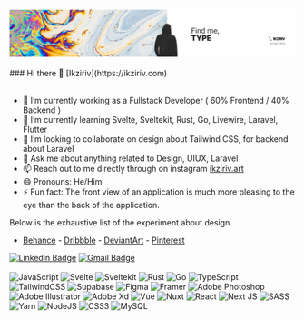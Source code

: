 <h3 align="center">
<img src="https://raw.githubusercontent.com/Ikziriv/ikziriv/main/assets/ikziriv.jpg" alt="ikziriv"/>
</h3>
### Hi there 👋 [Ikziriv](https://ikziriv.com) <br><br>

- 🔭 I’m currently working as a Fullstack Developer ( 60% Frontend / 40% Backend )
- 🌱 I’m currently learning Svelte, Sveltekit, Rust, Go, Livewire, Laravel, Flutter
- 👯 I’m looking to collaborate on design about Tailwind CSS, for backend about Laravel
- 💬 Ask me about anything related to Design, UIUX, Laravel
- 📫 Reach out to me directly through on instagram [ikziriv.art](https://www.instagram.com/ikziriv.art)
- 😄 Pronouns: He/Him
- ⚡ Fun fact: The front view of an application is much more pleasing to the eye than the back of the application.

Below is the exhaustive list of the experiment about design
- [Behance](https://www.behance.net/ikziriv) - [Dribbble](https://dribbble.com/Ikziriv) - [DeviantArt](https://www.deviantart.com/ikzirivart) - [Pinterest](https://www.pinterest.com/Ikziriv/)

[![Linkedin Badge](https://img.shields.io/badge/-Ikziriv-blue?style=flat-square&logo=Linkedin&logoColor=white&link=https://www.linkedin.com/in/ikziriv/)](https://www.linkedin.com/in/ikziriv/) [![Gmail Badge](https://img.shields.io/badge/-ikziriv.art@gmail.com-c14438?style=flat--square&logo=Gmail&logoColor=white&link=mailto:ikziriv.art@gmail.com)](mailto:ikziriv.art@gmail.com)
<br><br>
![JavaScript](https://img.shields.io/badge/javascript-%23323330.svg?style=for-the-badge&logo=javascript&logoColor=%23F7DF1E) ![Svelte](https://img.shields.io/badge/svelte-%23ff1f00.svg?style=for-the-badge&logo=svelte&logoColor=white) ![Sveltekit](https://img.shields.io/badge/sveltekit-%23ff1f00.svg?style=for-the-badge&logo=svelte&logoColor=white) ![Rust](https://img.shields.io/badge/rust-white.svg?style=for-the-badge&logo=rust&logoColor=black) ![Go](https://img.shields.io/badge/go-%2300afda.svg?style=for-the-badge&logo=go&logoColor=white) ![TypeScript](https://img.shields.io/badge/typescript-%23007ACC.svg?style=for-the-badge&logo=typescript&logoColor=white) ![TailwindCSS](https://img.shields.io/badge/tailwindcss-%2338B2AC.svg?style=for-the-badge&logo=tailwind-css&logoColor=white) ![Supabase](https://img.shields.io/badge/Supabase-3ECF8E?style=for-the-badge&logo=supabase&logoColor=white) ![Figma](https://img.shields.io/badge/figma-black.svg?style=for-the-badge&logo=figma&logoColor=white) ![Framer](https://img.shields.io/badge/Framer-black?style=for-the-badge&logo=framer&logoColor=blue) ![Adobe Photoshop](https://img.shields.io/badge/adobephotoshop-%2331A8FF.svg?style=for-the-badge&logo=adobephotoshop&logoColor=white) ![Adobe Illustrator](https://img.shields.io/badge/adobeillustrator-%23FF9A00.svg?style=for-the-badge&logo=adobeillustrator&logoColor=white) ![Adobe Xd](https://img.shields.io/badge/adobexd-%23500034.svg?style=for-the-badge&logo=adobexd&logoColor=white) ![Vue](https://img.shields.io/badge/vuejs-%2300ba87.svg?style=for-the-badge&logo=vuejs&logoColor=white) ![Nuxt](https://img.shields.io/badge/nuxtjs-%23008979.svg?style=for-the-badge&logo=nuxtjs&logoColor=white) ![React](https://img.shields.io/badge/react-%2320232a.svg?style=for-the-badge&logo=react&logoColor=%2361DAFB) ![Next JS](https://img.shields.io/badge/Next-black?style=for-the-badge&logo=next.js&logoColor=white) ![SASS](https://img.shields.io/badge/SASS-hotpink.svg?style=for-the-badge&logo=SASS&logoColor=white) ![Yarn](https://img.shields.io/badge/yarn-%232C8EBB.svg?style=for-the-badge&logo=yarn&logoColor=white) ![NodeJS](https://img.shields.io/badge/node.js-6DA55F?style=for-the-badge&logo=node.js&logoColor=white) ![CSS3](https://img.shields.io/badge/css3-%231572B6.svg?style=for-the-badge&logo=css3&logoColor=white) ![MySQL](https://img.shields.io/badge/mysql-%2300f.svg?style=for-the-badge&logo=mysql&logoColor=white)
